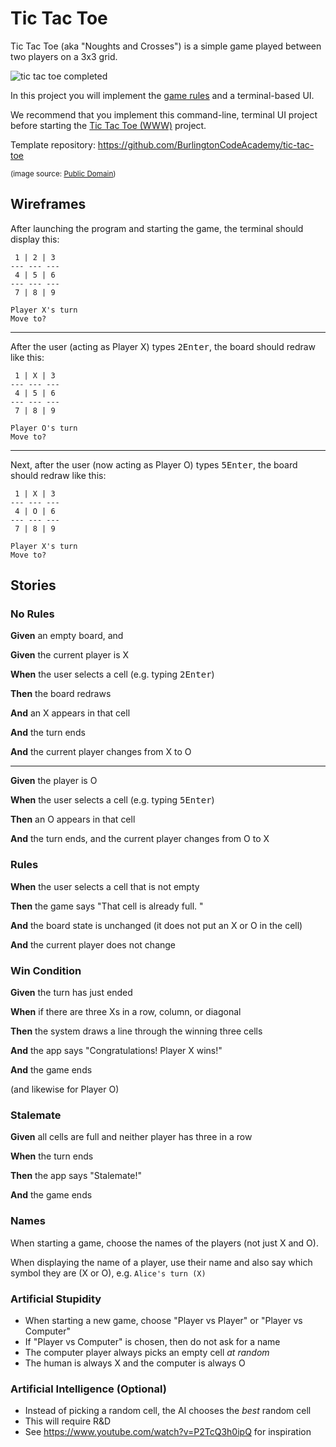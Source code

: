 # Tic Tac Toe

Tic Tac Toe (aka "Noughts and Crosses") is a simple game played between two players on a 3x3 grid.

![tic tac toe completed](/images/tic_tac_toe.svg)

In this project you will implement the [game rules](https://en.wikipedia.org/wiki/Tic-tac-toe) and a terminal-based UI.

We recommend that you implement this command-line, terminal UI project before starting the [Tic Tac Toe (WWW)](tic_tac_toe_www) project.

Template repository: <https://github.com/BurlingtonCodeAcademy/tic-tac-toe>

<small>(image source: [Public Domain](https://en.wikipedia.org/wiki/Tic-tac-toe#/media/File:Tic_tac_toe.svg))</small>

## Wireframes

After launching the program and starting the game, the terminal should display this:

```
 1 | 2 | 3
--- --- ---
 4 | 5 | 6
--- --- ---
 7 | 8 | 9

Player X's turn
Move to?
```

---

After the user (acting as Player X) types <kbd>2</kbd><kbd>Enter</kbd>, the board should redraw like this:

```
 1 | X | 3
--- --- ---
 4 | 5 | 6
--- --- ---
 7 | 8 | 9

Player O's turn
Move to? 
```
---

Next, after the user (now acting as Player O) types <kbd>5</kbd><kbd>Enter</kbd>, the board should redraw like this:

```
 1 | X | 3
--- --- ---
 4 | O | 6
--- --- ---
 7 | 8 | 9

Player X's turn
Move to? 
```

## Stories

<!--BOX-->

### No Rules

**Given** an empty board, and

**Given** the current player is X

**When** the user selects a cell (e.g. typing <kbd>2</kbd><kbd>Enter</kbd>)

**Then** the board redraws

**And** an X appears in that cell

**And** the turn ends

**And** the current player changes from X to O

<hr>

**Given** the player is O

**When** the user selects a cell (e.g. typing <kbd>5</kbd><kbd>Enter</kbd>)

**Then** an O appears in that cell

**And** the turn ends, and the current player changes from O to X

<!--/BOX-->

<!--BOX-->

### Rules

**When** the user selects a cell that is not empty

**Then** the game says "That cell is already full. " 

**And** the board state is unchanged (it does not put an X or O in the cell)

**And** the current player does not change

<!--/BOX-->

<!--BOX-->

### Win Condition

**Given** the turn has just ended

**When** if there are three Xs in a row, column, or diagonal

**Then** the system draws a line through the winning three cells

**And** the app says "Congratulations! Player X wins!"

**And** the game ends

(and likewise for Player O)

<!--/BOX-->

<!--BOX-->

### Stalemate

**Given** all cells are full and neither player has three in a row

**When** the turn ends

**Then** the app says "Stalemate!"

**And** the game ends

<!--/BOX-->

<!--BOX-->

### Names

When starting a game, choose the names of the players (not just X and O).

When displaying the name of a player, use their name and also say which symbol they are (X or O), e.g. `Alice's turn (X)`

<!--/BOX-->

<!--BOX-->

### Artificial Stupidity

- When starting a new game, choose "Player vs Player" or "Player vs Computer"
- If "Player vs Computer" is chosen, then do not ask for a name
- The computer player always picks an empty cell *at random*
- The human is always X and the computer is always O

<!--/BOX-->

<!--BOX-->

### Artificial Intelligence (Optional)

- Instead of picking a random cell, the AI chooses the *best* random cell
- This will require R&D
- See <https://www.youtube.com/watch?v=P2TcQ3h0ipQ> for inspiration

<!--/BOX-->
